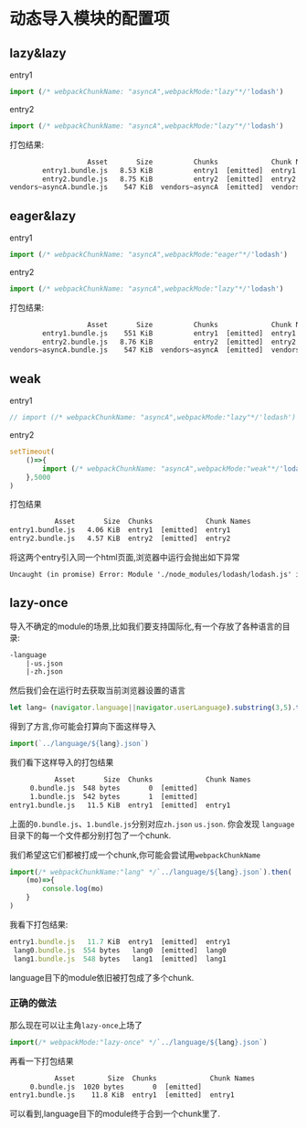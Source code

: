 
# 动态导入模块的配置项

## lazy&lazy

entry1

```js
import (/* webpackChunkName: "asyncA",webpackMode:"lazy"*/'lodash')
```

entry2

```js
import (/* webpackChunkName: "asyncA",webpackMode:"lazy"*/'lodash')
```

打包结果:

```txt
                   Asset       Size          Chunks             Chunk Names
        entry1.bundle.js   8.53 KiB          entry1  [emitted]  entry1
        entry2.bundle.js   8.75 KiB          entry2  [emitted]  entry2
vendors~asyncA.bundle.js    547 KiB  vendors~asyncA  [emitted]  vendors~asyncA
```

## eager&lazy

entry1

```js
import (/* webpackChunkName: "asyncA",webpackMode:"eager"*/'lodash')
```

entry2

```js
import (/* webpackChunkName: "asyncA",webpackMode:"lazy"*/'lodash')
```

打包结果:

```txt
                   Asset       Size          Chunks             Chunk Names
        entry1.bundle.js    551 KiB          entry1  [emitted]  entry1
        entry2.bundle.js   8.76 KiB          entry2  [emitted]  entry2
vendors~asyncA.bundle.js    547 KiB  vendors~asyncA  [emitted]  vendors~asyncA
```

## weak

entry1

```js
// import (/* webpackChunkName: "asyncA",webpackMode:"lazy"*/'lodash')
```

entry2

```js
setTimeout(
    ()=>{
        import (/* webpackChunkName: "asyncA",webpackMode:"weak"*/'lodash')
    },5000
)
```

打包结果

```txt
           Asset       Size  Chunks             Chunk Names
entry1.bundle.js   4.06 KiB  entry1  [emitted]  entry1
entry2.bundle.js   4.57 KiB  entry2  [emitted]  entry2
```

将这两个entry引入同一个html页面,浏览器中运行会抛出如下异常

```txt
Uncaught (in promise) Error: Module './node_modules/lodash/lodash.js' is not available (weak dependency)
```

## lazy-once

导入不确定的module的场景,比如我们要支持国际化,有一个存放了各种语言的目录:

```txt
-language
    |-us.json
    |-zh.json
```

然后我们会在运行时去获取当前浏览器设置的语言

```js
let lang= (navigator.language||navigator.userLanguage).substring(3,5).toLowerCase();
```

得到了方言,你可能会打算向下面这样导入

```js
import(`../language/${lang}.json`)
```

我们看下这样导入的打包结果

```txt
           Asset       Size  Chunks             Chunk Names
     0.bundle.js  548 bytes       0  [emitted]  
     1.bundle.js  542 bytes       1  [emitted]  
entry1.bundle.js   11.5 KiB  entry1  [emitted]  entry1
```

上面的`0.bundle.js`、`1.bundle.js`分别对应`zh.json` `us.json`. 你会发现 `language`目录下的每一个文件都分别打包了一个chunk. 

我们希望这它们都被打成一个chunk,你可能会尝试用`webpackChunkName`

```js
import(/* webpackChunkName:"lang" */`../language/${lang}.json`).then(
    (mo)=>{
        console.log(mo)  
    }
)
```

我看下打包结果:

```js
entry1.bundle.js   11.7 KiB  entry1  [emitted]  entry1
 lang0.bundle.js  554 bytes   lang0  [emitted]  lang0
 lang1.bundle.js  548 bytes   lang1  [emitted]  lang1
```

language目下的module依旧被打包成了多个chunk.


### 正确的做法

那么现在可以让主角`lazy-once`上场了

```js
import(/* webpackMode:"lazy-once" */`../language/${lang}.json`)
```

再看一下打包结果

```txt
           Asset        Size  Chunks             Chunk Names
     0.bundle.js  1020 bytes       0  [emitted]  
entry1.bundle.js    11.8 KiB  entry1  [emitted]  entry1
```

可以看到,language目下的module终于合到一个chunk里了.
